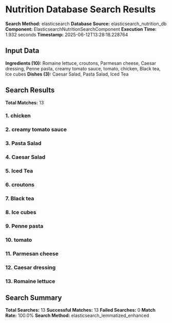 # Nutrition Database Search Results

**Search Method:** elasticsearch
**Database Source:** elasticsearch_nutrition_db
**Component:** ElasticsearchNutritionSearchComponent
**Execution Time:** 1.932 seconds
**Timestamp:** 2025-06-12T13:28:18.228764

## Input Data
**Ingredients (10):** Romaine lettuce, croutons, Parmesan cheese, Caesar dressing, Penne pasta, creamy tomato sauce, tomato, chicken, Black tea, Ice cubes
**Dishes (3):** Caesar Salad, Pasta Salad, Iced Tea

## Search Results
**Total Matches:** 13

### 1. chicken

### 2. creamy tomato sauce

### 3. Pasta Salad

### 4. Caesar Salad

### 5. Iced Tea

### 6. croutons

### 7. Black tea

### 8. Ice cubes

### 9. Penne pasta

### 10. tomato

### 11. Parmesan cheese

### 12. Caesar dressing

### 13. Romaine lettuce

## Search Summary
**Total Searches:** 13
**Successful Matches:** 13
**Failed Searches:** 0
**Match Rate:** 100.0%
**Search Method:** elasticsearch_lemmatized_enhanced
